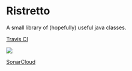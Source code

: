 # Ristretto
A small library of (hopefully) useful java classes.

[Travis CI](https://travis-ci.org/thomasleplus/ristretto)

<a href="https://travis-ci.org/thomasleplus/ristretto"><img src="https://api.travis-ci.org/thomasleplus/ristretto.png"></a>

[SonarCloud](https://sonarcloud.io/dashboard?id=org.leplus%3Aristretto)
